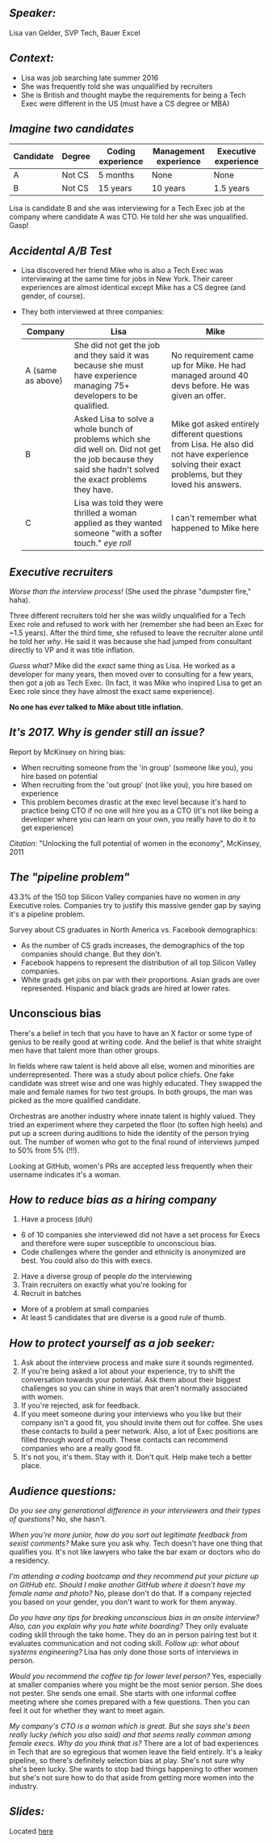## _Speaker:_

Lisa van Gelder, SVP Tech, Bauer Excel

## _Context:_

- Lisa was job searching late summer 2016
- She was frequently told she was unqualified by recruiters
- She is British and thought maybe the requirements for being a Tech Exec were different in the US (must have a CS degree or MBA)

## _Imagine two candidates_

Candidate | Degree | Coding experience | Management experience | Executive experience
--- | --- | --- | --- | --- |
A | Not CS | 5 months | None | None
B | Not CS | 15 years | 10 years | 1.5 years

Lisa is candidate B and she was interviewing for a Tech Exec job at the company where candidate A was CTO. He told her she was unqualified. Gasp!

## _Accidental A/B Test_

- Lisa discovered her friend Mike who is also a Tech Exec was interviewing at the same time for jobs in New York. Their career experiences are almost identical except Mike has a CS degree (and gender, of course).

- They both interviewed at three companies:

  Company | Lisa | Mike
  --- | --- | ---
  A (same as above) | She did not get the job and they said it was because she must have experience managing 75+ developers to be qualified. | No requirement came up for Mike. He had managed around 40 devs before. He was given an offer.
  B | Asked Lisa to solve a whole bunch of problems which she did well on. Did not get the job because they said she hadn't solved the exact problems they have. | Mike got asked entirely different questions from Lisa. He also did not have experience solving their exact problems, but they loved his answers.
  C | Lisa was told they were thrilled a woman applied as they wanted someone "with a softer touch." _eye roll_ | I can't remember what happened to Mike here

## _Executive recruiters_

_Worse than the interview process!_ (She used the phrase "dumpster fire," haha).

Three different recruiters told her she was wildly unqualified for a Tech Exec role and refused to work with her (remember she had been an Exec for ~1.5 years). After the third time, she refused to leave the recruiter alone until he told her _why_. He said it was because she had jumped from consultant directly to VP and it was title inflation.

_Guess what?_ Mike did the _exact_ same thing as Lisa. He worked as a developer for many years, then moved over to consulting for a few years, then got a job as Tech Exec. (In fact, it was Mike who inspired Lisa to get an Exec role since they have almost the exact same experience).

__No one has _ever_ talked to Mike about title inflation.__

## _It's 2017. Why is gender still an issue?_

Report by McKinsey on hiring bias:
- When recruiting someone from the 'in group' (someone like you), you hire based on potential
- When recruiting from the 'out group' (not like you), you hire based on experience
- This problem becomes drastic at the exec level because it's hard to practice being CTO if no one will hire you as a CTO (it's not like being a developer where you can learn on your own, you really have to do it to get experience)

_Citation:_ "Unlocking the full potential of women in the economy", McKinsey, 2011

## _The "pipeline problem"_

43.3% of the 150 top Silicon Valley companies have no women in _any_ Executive roles. Companies try to justify this massive gender gap by saying it's a pipeline problem.

Survey about CS graduates in North America vs. Facebook demographics:

- As the number of CS grads increases, the demographics of the top companies should change. But they don't. 
- Facebook happens to represent the distribution of all top Silicon Valley companies. 
- White grads get jobs on par with their proportions. Asian grads are over represented. Hispanic and black grads are hired at lower rates.

## Unconscious bias

There's a belief in tech that you have to have an X factor or some type of genius to be really good at writing code. And the belief is that white straight men have that talent more than other groups.

In fields where raw talent is held above all else, women and minorities are underrepresented. There was a study about police chiefs. One fake candidate was street wise and one was highly educated. They swapped the male and female names for two test groups. In both groups, the man was picked as the more qualified candidate.

Orchestras are another industry where innate talent is highly valued. They tried an experiment where they carpeted the floor (to soften high heels) and put up a screen during auditions to hide the identity of the person trying out. The number of women who got to the final round of interviews jumped to 50% from 5% (!!!).

Looking at GitHub, women's PRs are accepted less frequently when their username indicates it's a woman.

## _How to reduce bias as a hiring company_

1. Have a process (duh)
  - 6 of 10 companies she interviewed did not have a set process for Execs and therefore were super susceptible to unconscious bias.
  - Code challenges where the gender and ethnicity is anonymized are best. You could also do this with execs.
2. Have a diverse group of people _do_ the interviewing
3. Train recruiters on exactly what you're looking for
4. Recruit in batches 
  - More of a problem at small companies
  - At least 5 candidates that are diverse is a good rule of thumb.

## _How to protect yourself as a job seeker:_

1. Ask about the interview process and make sure it sounds regimented.
2. If you're being asked a lot about your experience, try to shift the conversation towards your potential. Ask them about their biggest challenges so you can shine in ways that aren't normally associated with women.
3. If you're rejected, ask for feedback.
4. If you meet someone during your interviews who you like but their company isn't a good fit, you should invite them out for coffee. She uses these contacts to build a peer network. Also, a lot of Exec positions are filled through word of mouth. These contacts can recommend companies who are a really good fit.
5. It's not you, it's them. Stay with it. Don't quit. Help make tech a better place. 

## _Audience questions:_

_Do you see any generational difference in your interviewers and their types of questions?_ No, she hasn't. 

_When you're more junior, how do you sort out legitimate feedback from sexist comments?_ Make sure you ask why. Tech doesn't have one thing that qualifies you. It's not like lawyers who take the bar exam or doctors who do a residency.

_I'm attending a coding bootcamp and they recommend put your picture up on GitHub etc. Should I make another GitHub where it doesn't have my female name and photo?_ No, please don't do that. If a company rejected you based on your gender, you don't want to work for them anyway.

_Do you have any tips for breaking unconscious bias in an onsite interview? Also, can you explain why you hate white boarding?_ They only evaluate coding skill through the take home. They do an in person pairing test but it evaluates communication and not coding skill. _Follow up: what about systems engineering?_ Lisa has only done those sorts of interviews in person. 

_Would you recommend the coffee tip for lower level person?_ Yes, especially at smaller companies where you might be the most senior person. She does not pester. She sends one email. She starts with one informal coffee meeting where she comes prepared with a few questions. Then you can feel it out for whether they want to meet again.

_My company's CTO is a woman which is great. But she says she's been really lucky (which you also said) and that seems really common among female execs. Why do you think that is?_ There are a lot of bad experiences in Tech that are so egregious that  women leave the field entirely. It's a leaky pipeline, so there's definitely selection bias at play. She's not sure why she's been lucky. She wants to stop bad things happening to other women but she's not sure how to do that aside from getting more women into the industry. 

## _Slides:_

Located [here](https://speakerdeck.com/lvgelder/b-testing-sexism-interviewing-as-a-female-executive-in-tech)
